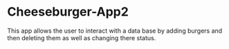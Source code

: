 # Cheeseburger-App2
This app allows the user to interact with a data base by adding burgers and then deleting them as well as changing there status. 
